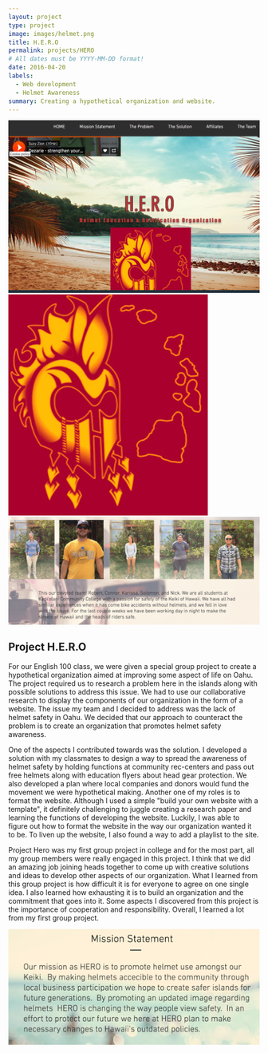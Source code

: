 ```yaml
---
layout: project
type: project
image: images/helmet.png
title: H.E.R.O
permalink: projects/HERO
# All dates must be YYYY-MM-DD format!
date: 2016-04-20
labels:
  - Web development
  - Helmet Awareness
summary: Creating a hypothetical organization and website.
---
```

<div class="ui small rounded images">
  <img class="ui image" src="../images/hero_1.png">
  <img class="ui image" src="../images/helmet.png">
  <img class="ui image" src="../images/members.png">
</div>

## Project H.E.R.O


For our English 100 class, we were given a special group project to create a hypothetical organization aimed at improving some
aspect of life on Oahu. The project required us to research a problem here in the islands along with possible solutions to 
address this issue. We had to use our collaborative research to display the components of our organization in the form of a 
website. The issue my team and I decided to address was the lack of helmet safety in Oahu. We decided that our approach to 
counteract the problem is to create an organization that promotes helmet safety awareness. 

One of the aspects I contributed towards was the solution. I developed a solution with my classmates to design a way to spread 
the awareness of helmet safety by holding functions at community rec-centers and pass out free helmets along with education 
flyers about head gear protection. We also developed a plan where local companies and donors would fund the movement we were 
hypothetical making. Another one of my roles is to format the website. Although I used a simple "build your own website with a 
template", it definitely challenging to juggle creating a research paper and learning the functions of developing the website. 
Luckily, I was able to figure out how to format the website in the way our organization wanted it to be. To liven up the 
website, I also found a way to add a playlist to the site. 

Project Hero was my first group project in college and for the most part, all my group members were really engaged in this 
project. I think that we did an amazing job joining heads together to come up with creative solutions and ideas to develop 
other aspects of our organization. What I learned from this group project is how difficult it is for everyone to agree on 
one single idea. I also learned how exhausting it is to build an organization and the commitment that goes into it. Some 
aspects I discovered from this project is the importance of cooperation and responsibility.
Overall, I learned a lot from my first group project.

<div class="ui medium right floated rounded images">
  <img class="ui image" src="../images/mission.png">
</div>



